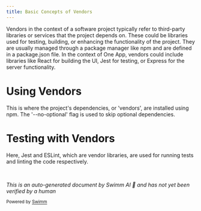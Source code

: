 ```yaml
---
title: Basic Concepts of Vendors
---
```

Vendors in the context of a software project typically refer to third-party libraries or services that the project depends on. These could be libraries used for testing, building, or enhancing the functionality of the project. They are usually managed through a package manager like npm and are defined in a package.json file. In the context of One App, vendors could include libraries like React for building the UI, Jest for testing, or Express for the server functionality.

# Using Vendors

This is where the project's dependencies, or 'vendors', are installed using npm. The '--no-optional' flag is used to skip optional dependencies.

# Testing with Vendors

Here, Jest and ESLint, which are vendor libraries, are used for running tests and linting the code respectively.

&nbsp;

*This is an auto-generated document by Swimm AI 🌊 and has not yet been verified by a human*

<SwmMeta version="3.0.0" repo-id="Z2l0aHViJTNBJTNBREVNTy1vbmUtYXBwJTNBJTNBZ2lsYWRuYXZvdA==" repo-name="DEMO-one-app" doc-type="overview"><sup>Powered by [Swimm](/)</sup></SwmMeta>
